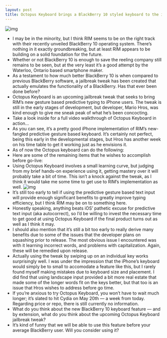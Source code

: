 ```yaml
---
layout: post
title: Octopus Keyboard brings a BlackBerry 10 styled keyboard to the iPhone
---
```

![img](http://media.idownloadblog.com/wp-content/uploads/2012/05/Lanscape-Octopus-Keyboard-BlackBerry-10-iPhone-e1336938303782.png)
* I may be in the minority, but I think RIM seems to be on the right track with their recently unveiled BlackBerry 10 operating system. There’s nothing in it exactly groundbreaking, but at least RIM appears to be building on a solid foundation for the future.
* Whether or not BlackBerry 10 is enough to save the reeling company still remains to be seen, but at the very least it’s a good attempt by the Waterloo, Ontario based smartphone maker.
* As a testament to how much better BlackBerry 10 is when compared to previous BlackBerry software, a jailbreak tweak has been created that actually emulates the functionality of a BlackBerry. Has that ever been done before?
* Octopus Keyboard is an upcoming jailbreak tweak that seeks to bring RIM’s new gesture based predictive typing to iPhone users. The tweak is still in the early stages of development, but developer, Mario Hros, was kind enough to give me sneak peak of what he’s been concocting.
* Take a look inside for a full video walkthrough of Octopus Keyboard in action…
* As you can see, it’s a pretty good iPhone implementation of RIM’s new-fangled predictive gesture based keyboard. It’s certainly not perfect, being this early in the developmental stages, but Hros has another week on his time table to get it working just as he envisions it.
* As of now the Octopus keyboard can do the following:
* Here are some of the remaining items that he wishes to accomplish before go-live:
* Using Octopus Keyboard involves a small learning curve, but judging from my brief hands-on experience using it, getting mastery over it will probably take a bit of time. This isn’t a knock against the tweak, as I think it would take me some time to get use to RIM’s implementation as well.
![img](http://media.idownloadblog.com/wp-content/uploads/2012/05/Portrait-Octopus-Keyboard-BlackBerry-10-iPhone-e1336938340589.png)
* It’s still too early to tell if using the predictive gesture based text input will provide enough significant benefits to greatly improve typing efficiency, but I think RIM may be on to something here.
* Honestly speaking, anything beats iOS’ pathetic excuse for predictive text input (aka autocorrect), so I’d be willing to invest the necessary time to get good at using Octopus Keyboard if the final product turns out as well as I think it may.
* I should also mention that it’s still a bit too early to really derive many benefits due to some of the issues that the developer plans on squashing prior to release. The most obvious issue I encountered was with it learning incorrect words, and problems with capitalization. Again, these will be remedied upon release.
* Actually using the tweak by swiping up on an individual key works surprisingly well. I was under the impression that the iPhone’s keyboard would simply be to small to accomodate a feature like this, but I rarely found myself making mistakes due to keyboard size and placement. I did find that using landscape input provided a bit more real estate that made some of the longer words fit on the keys better, but that too is an issue that Hros wishes to address before go time.
* If you’re anxious to try Octopus Keyboard, you won’t have to wait much longer; it’s slated to hit Cydia on May 20th — a week from today. Regarding price or repo, there is still currently no information.
* What do you think about the new BlackBerry 10 keyboard feature — and by extension, what do you think about the upcoming Octopus Keyboard jailbreak tweak?
* It’s kind of funny that we will be able to use this feature before your average BlackBerry user. Will you consider using it?

